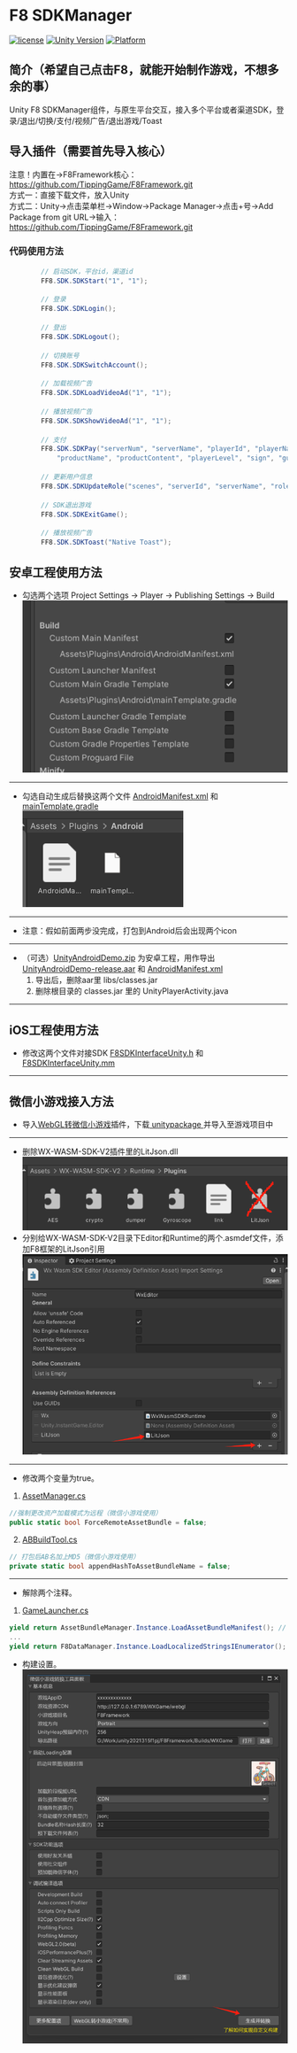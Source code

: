 # F8 SDKManager

[![license](http://img.shields.io/badge/license-MIT-green.svg)](https://opensource.org/licenses/MIT) 
[![Unity Version](https://img.shields.io/badge/unity-2021.3.15f1-blue)](https://unity.com) 
[![Platform](https://img.shields.io/badge/platform-Win%20%7C%20Android%20%7C%20iOS%20%7C%20Mac%20%7C%20Linux%20%7C%20WebGL-orange)]() 

## 简介（希望自己点击F8，就能开始制作游戏，不想多余的事）
Unity F8 SDKManager组件，与原生平台交互，接入多个平台或者渠道SDK，登录/退出/切换/支付/视频广告/退出游戏/Toast  

## 导入插件（需要首先导入核心）
注意！内置在->F8Framework核心：https://github.com/TippingGame/F8Framework.git  
方式一：直接下载文件，放入Unity  
方式二：Unity->点击菜单栏->Window->Package Manager->点击+号->Add Package from git URL->输入：https://github.com/TippingGame/F8Framework.git  

### 代码使用方法
```C#
        // 启动SDK，平台id，渠道id
        FF8.SDK.SDKStart("1", "1");
        
        // 登录
        FF8.SDK.SDKLogin();
        
        // 登出
        FF8.SDK.SDKLogout();
        
        // 切换账号
        FF8.SDK.SDKSwitchAccount();
        
        // 加载视频广告
        FF8.SDK.SDKLoadVideoAd("1", "1");
        
        // 播放视频广告
        FF8.SDK.SDKShowVideoAd("1", "1");
        
        // 支付
        FF8.SDK.SDKPay("serverNum", "serverName", "playerId", "playerName", "amount", "extra", "orderId",
            "productName", "productContent", "playerLevel", "sign", "guid");
        
        // 更新用户信息
        FF8.SDK.SDKUpdateRole("scenes", "serverId", "serverName", "roleId", "roleName", "roleLeve", "roleCTime", "rolePower", "guid");
        
        // SDK退出游戏
        FF8.SDK.SDKExitGame();
        
        // 播放视频广告
        FF8.SDK.SDKToast("Native Toast");
```

## 安卓工程使用方法
* 勾选两个选项 Project Settings -> Player -> Publishing Settings -> Build  
![image](ui_20240324030616.png)  
------------------------------
* 勾选自动生成后替换这两个文件 [AndroidManifest.xml](https://github.com/TippingGame/F8Framework/blob/main/Tests/SDKManager/AndroidManifest.xml) 和 [mainTemplate.gradle](https://github.com/TippingGame/F8Framework/blob/main/Tests/SDKManager/mainTemplate.gradle)  
![image](ui_20240324030626.png)
------------------------------
* 注意：假如前面两步没完成，打包到Android后会出现两个icon
------------------------------
* （可选）[UnityAndroidDemo.zip](https://github.com/TippingGame/F8Framework/blob/main/Tests/SDKManager/UnityAndroidDemo.zip) 为安卓工程，用作导出 [UnityAndroidDemo-release.aar](https://github.com/TippingGame/F8Framework/blob/main/Plugins/Android/UnityAndroidDemo-release.aar) 和 [AndroidManifest.xml](https://github.com/TippingGame/F8Framework/blob/main/Plugins/Android/AndroidManifest.xml)  
  1. 导出后，删除aar里 libs/classes.jar  
  2. 删除根目录的 classes.jar 里的 UnityPlayerActivity.java  

---

## iOS工程使用方法
* 修改这两个文件对接SDK [F8SDKInterfaceUnity.h](https://github.com/TippingGame/F8Framework/blob/main/Plugins/iOS/SDKManager/F8SDKInterfaceUnity.h) 和 [F8SDKInterfaceUnity.mm](https://github.com/TippingGame/F8Framework/blob/main/Plugins/iOS/SDKManager/F8SDKInterfaceUnity.mm)  

---

## 微信小游戏接入方法
* 导入[WebGL转微信小游戏](https://github.com/wechat-miniprogram/minigame-unity-webgl-transform)插件，下载[ unitypackage ](https://game.weixin.qq.com/cgi-bin/gamewxagwasmsplitwap/getunityplugininfo?download=1)并导入至游戏项目中  
---
* 删除WX-WASM-SDK-V2插件里的LitJson.dll  
![image](ui_20240524000853.png)  
* 分别给WX-WASM-SDK-V2目录下Editor和Runtime的两个.asmdef文件，添加F8框架的LitJson引用  
![image](ui_20240524001621.png)  
---
* 修改两个变量为true。
1. [AssetManager.cs](https://github.com/TippingGame/F8Framework/blob/main/Runtime/AssetManager/AssetManager.cs)  
```C#
//强制更改资产加载模式为远程（微信小游戏使用）
public static bool ForceRemoteAssetBundle = false;
```
2. [ABBuildTool.cs](https://github.com/TippingGame/F8Framework/blob/main/Editor/AssetManager/ABBuildTool.cs)  
```C#
// 打包后AB名加上MD5（微信小游戏使用）
private static bool appendHashToAssetBundleName = false;
```
---
* 解除两个注释。
1. [GameLauncher.cs](https://github.com/TippingGame/F8Framework/blob/main/Runtime/Launcher/GameLauncher.cs)  
```C#
yield return AssetBundleManager.Instance.LoadAssetBundleManifest(); // WebGL专用
...
yield return F8DataManager.Instance.LoadLocalizedStringsIEnumerator(); // WebGL专用
```
* 构建设置。  
![image](ui_20240329230924.png)  
